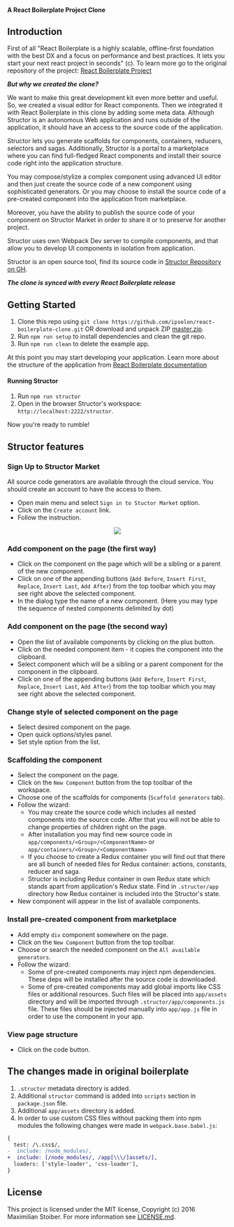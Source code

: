 #### A React Boilerplate Project Clone

## Introduction

First of all "React Boilerplate is a highly scalable, offline-first foundation with the best DX and a focus on performance and best practices.
It lets you start your next react project in seconds" (c). To learn more go to the original repository of the project: [React Boilerplate Project](https://github.com/mxstbr/react-boilerplate)

***But why we created the clone?*** 
 
We want to make this great development kit even more better and useful. So, we created a visual editor for React components. Then we integrated it with React Boilerplate in this clone by adding some meta data.
Although Structor is an autonomous Web application and runs outside of the application, it should have an access to the source code of the application.
   
Structor lets you generate scaffolds for components, containers, reducers, selectors and sagas. 
Additionally, Structor is a portal to a marketplace where you can find full-fledged React components and install their source code right into the application structure. 

You may compose/stylize a complex component using advanced UI editor and then just create the source code of a new component using sophisticated generators. 
Or you may choose to install the source code of a pre-created component into the application from marketplace.

Moreover, you have the ability to publish the source code of your component on Structor Market in order to share it or to preserve for another project.

Structor uses own Webpack Dev server to compile components, and that allow you to develop UI components in isolation from application.   

Structor is an open source tool, find its source code in [Structor Repository on GH](https://github.com/ipselon/structor).

***The clone is synced with every React Boilerplate release***

## Getting Started

1. Clone this repo using `git clone https://github.com/ipselon/react-boilerplate-clone.git` 
   OR 
   download and unpack ZIP [master.zip](https://github.com/ipselon/react-boilerplate-clone/archive/master.zip).
1. Run `npm run setup` to install dependencies and clean the git repo.
1. Run `npm run clean` to delete the example app.

At this point you may start developing your application. 
Learn more about the structure of the application from [React Boilerplate documentation](https://github.com/mxstbr/react-boilerplate#documentation) 

#### Running Structor

1. Run `npm run structor`
1. Open in the browser Structor's workspace: `http://localhost:2222/structor`.

Now you're ready to rumble!

## Structor features

### Sign Up to Structor Market

All source code generators are available through the cloud service. You should create an account to have the access to them.
* Open main menu and select `Sign in to Stuctor Market` option.
* Click on the `Create account` link.
* Follow the instruction.

<p align="center">
  <img src="https://raw.githubusercontent.com/ipselon/structor/master/docs/img/sign-up-structor-market.png" />
</p>

### Add component on the page (the first way)

* Click on the component on the page which will be a sibling or a parent of the new component.
* Click on one of the appending buttons (`Add Before`, `Insert First`, `Replace`, `Insert Last`, `Add After`) from the top toolbar which you may see right above the selected component.
* In the dialog type the name of a new component. (Here you may type the sequence of nested components delimited by dot)

### Add component on the page (the second way)

* Open the list of available components by clicking on the plus button.
* Click on the needed component item - it copies the component into the clipboard. 
* Select component which will be a sibling or a parent component for the component in the clipboard.
* Click on one of the appending buttons (`Add Before`, `Insert First`, `Replace`, `Insert Last`, `Add After`) from the top toolbar which you may see right above the selected component. 

### Change style of selected component on the page

* Select desired component on the page.
* Open quick options/styles panel.
* Set style option from the list.

### Scaffolding the component

* Select the component on the page.
* Click on the `New Component` button from the top toolbar of the workspace.
* Choose one of the scaffolds for components (`Scaffold generators` tab).
* Follow the wizard:
    * You may create the source code which includes all nested components into the source code. After that you will not be able to change properties of children right on the page.
    * After installation you may find new source code in `app/components/<Group>/<ComponentName>` or `app/containers/<Group>/<ComponentName>`
    * If you choose to create a Redux container you will find out that there are all bunch of needed files for Redux container: actions, constants, reducer and saga.
    * Structor is including Redux container in own Redux state which stands apart from application's Redux state. Find in `.structor/app` directory how Redux container is included into the Structor's state.  
* New component will appear in the list of available components. 

### Install pre-created component from marketplace

* Add empty `div` component somewhere on the page.
* Click on the `New Component` button from the top toolbar.
* Choose or search the needed component on the `All available generators`.
* Follow the wizard:
    * Some of pre-created components may inject npm dependencies. These deps will be installed after the source code is downloaded.
    * Some of pre-created components may add global imports like CSS files or additional resources. Such files will be placed into `app/assets` directory and will be imported through `.structor/app/components.js` file. These files should be injected manually into `app/app.js` file in order to use the component in your app.  

### View page structure

* Click on the code button.


## The changes made in original boilerplate

1. `.structor` metadata directory is added.
1. Additional `structor` command is added into `scripts` section in `package.json` file.
1. Additional `app/assets` directory is added.
1. In order to use custom CSS files without packing them into npm modules the following changes were made in `webpack.base.babel.js`:
```diff
{
  test: /\.css$/,
-  include: /node_modules/,
+  include: [/node_modules/, /app[\\\/]assets/],
  loaders: ['style-loader', 'css-loader'],
}
``` 

## License

This project is licensed under the MIT license, Copyright (c) 2016 Maximilian
Stoiber. For more information see [LICENSE.md](https://github.com/mxstbr/react-boilerplate/blob/master/LICENSE.md).
